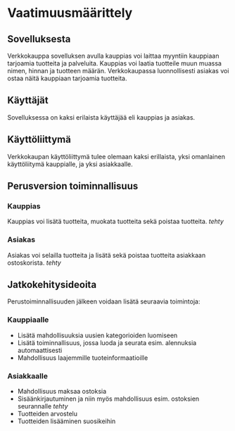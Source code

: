 # Vaatimuusmäärittely #

## Sovelluksesta ##
Verkkokauppa sovelluksen avulla kauppias voi laittaa myyntiin kauppiaan tarjoamia tuotteita ja palveluita. Kauppias voi laatia tuotteile muun muassa nimen, hinnan ja tuotteen määrän. Verkkokaupassa luonnollisesti asiakas voi ostaa näitä kauppiaan tarjoamia tuotteita. 

## Käyttäjät ##
Sovelluksessa on kaksi erilaista käyttäjää eli kauppias ja asiakas.

## Käyttöliittymä ##
Verkkokaupan käyttöliittymä tulee olemaan kaksi erillaista, yksi omanlainen käyttöliitymä kauppialle, ja yksi asiakkaalle.

## Perusversion toiminnallisuus ## 

### Kauppias ###
Kauppias voi lisätä tuotteita, muokata tuotteita sekä poistaa tuotteita. *tehty*

### Asiakas ###
Asiakas voi selailla tuotteita ja lisätä sekä poistaa tuotteita asiakkaan ostoskorista. *tehty*

## Jatkokehitysideoita ##

Perustoiminnallisuuden jälkeen voidaan lisätä seuraavia toimintoja:

### Kauppiaalle ###

- Lisätä mahdollisuuksia uusien kategorioiden luomiseen
- Lisätä toiminnallisuus, jossa luoda ja seurata esim. alennuksia automaattisesti
- Mahdollisuus laajemmille tuoteinformaatioille

### Asiakkaalle ###

- Mahdollisuus maksaa ostoksia
- Sisäänkirjautuminen ja niin myös mahdollisuus esim. ostoksien seurannalle *tehty*
- Tuotteiden arvostelu
- Tuotteiden lisääminen suosikeihin

